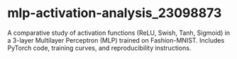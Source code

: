 # mlp-activation-analysis_23098873
A comparative study of activation functions (ReLU, Swish, Tanh, Sigmoid) in a 3-layer Multilayer Perceptron (MLP) trained on Fashion-MNIST. Includes PyTorch code, training curves, and reproducibility instructions.
